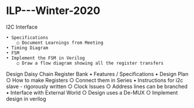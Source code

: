 # ILP---Winter-2020
I2C Interface

	• Specifications
		○ Document Learnings from Meeting
	• Timing Diagram
	• FSM
	• Implement the FSM in Verilog
		○ Draw a flow diagram showing all the register transfers
	
Design Daisy Chain Register Bank
	• Features / Specifications
	• Design Plan
		○ How to make Registers 
		○ Connect them in Series
	• Instructions for i2c slave - rigorously written
		○ Clock Issues
		○ Address lines can be branched
	• Interface with External World
		○ Design uses a De-MUX
		○ Implement design in verilog

